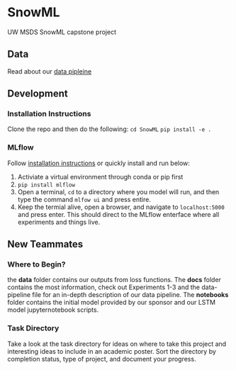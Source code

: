 # SnowML
UW MSDS SnowML capstone project


## Data 
Read about our [data pipleine](docs/Data_Pipeline.md)

## Development

### Installation Instructions
Clone the repo and then do the following:
`cd SnowML`
`pip install -e .`

### MLflow
Follow [installation instructions](https://mlflow.org/docs/latest/getting-started/tracking-server-overview/index.html#minute-tracking-server-overview) or quickly install and run below:
1. Activiate a virtual environment through conda or pip first
2. `pip install mlflow`
3. Open a terminal, `cd` to a directory where you model will run, and then type the command `mlfow ui` and press entire.
4. Keep the termial alive, open a browser, and navigate to `localhost:5000` and press enter. This should direct to the MLflow enterface where all experiments and things live.
 
## New Teammates

### Where to Begin?
the **data** folder contains our outputs from loss functions. The **docs** folder contains the most information, check out Experiments 1-3 and the data-pipeline file for an in-depth description of our data pipeline. The **notebooks** folder contains the initial model provided by our sponsor and our LSTM model jupyternotebook scripts. 

### Task Directory
Take a look at the task directory for ideas on where to take this project and interesting ideas to include in an academic poster. Sort the directory by completion status, type of project, and document your progress.
